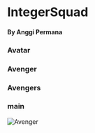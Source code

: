 # IntegerSquad

#### By Anggi Permana

### Avatar

### Avenger

### Avengers

### main

![Avenger](avenger.jpg)
